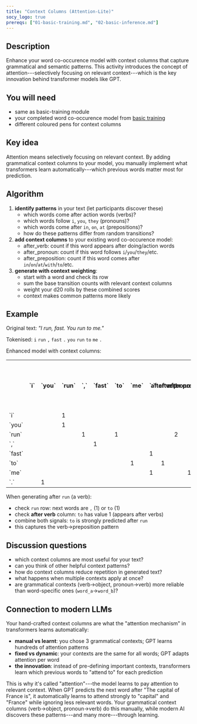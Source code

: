 ```yaml
---
title: "Context Columns (Attention-Lite)"
socy_logo: true
prereqs: ["01-basic-training.md", "02-basic-inference.md"]
---
```


## Description

Enhance your word co-occurence model with context columns that capture
grammatical and semantic patterns. This activity introduces the concept of
attention---selectively focusing on relevant context---which is the key
innovation behind transformer models like GPT.

## You will need

- same as basic-training module
- your completed word co-occurence model from
  [basic training](01-basic-training.md)
- different coloured pens for context columns

## Key idea

Attention means selectively focusing on relevant context. By adding grammatical
context columns to your model, you manually implement what transformers learn
automatically---which previous words matter most for prediction.

## Algorithm

1. **identify patterns** in your text (let participants discover these)
   - which words come after action words (verbs)?
   - which words follow `i`, `you`, `they` (pronouns)?
   - which words come after `in`, `on`, `at` (prepositions)?
   - how do these patterns differ from random transitions?
2. **add context columns** to your existing word co-occurence model:
   - after_verb: count if this word appears after doing/action words
   - after_pronoun: count if this word follows `i`/`you`/`they`/etc.
   - after_preposition: count if this word comes after
     `in`/`on`/`at`/`with`/`to`/etc.
3. **generate with context weighting**:
   - start with a word and check its row
   - sum the base transition counts with relevant context columns
   - weight your d20 rolls by these combined scores
   - context makes common patterns more likely

## Example

Original text: _"I run, fast. You run to me."_

Tokenised: `i` `run` `,` `fast` `.` `you` `run` `to` `me` `.`

Enhanced model with context columns:

<table>
<tr>
<th></th>
<th>`i`</th>
<th>`you`</th>
<th>`run`</th>
<th>`,`</th>
<th>`fast`</th>
<th>`to`</th>
<th>`me`</th>
<th>`.`</th>
<th style="transform: rotate(-90deg); writing-mode: vertical-rl; white-space: nowrap;">after verb</th>
<th style="transform: rotate(-90deg); writing-mode: vertical-rl; white-space: nowrap;">after pronoun</th>
<th style="transform: rotate(-90deg); writing-mode: vertical-rl; white-space: nowrap;">after preposition</th>
</tr>
<tr><td>`i`</td><td></td><td></td><td>1</td><td></td><td></td><td></td><td></td><td></td><td></td><td></td><td></td></tr>
<tr><td>`you`</td><td></td><td></td><td>1</td><td></td><td></td><td></td><td></td><td></td><td></td><td></td><td></td></tr>
<tr><td>`run`</td><td></td><td></td><td></td><td>1</td><td></td><td>1</td><td></td><td></td><td></td><td>2</td><td></td></tr>
<tr><td>`,`</td><td></td><td></td><td></td><td></td><td>1</td><td></td><td></td><td></td><td></td><td></td><td></td></tr>
<tr><td>`fast`</td><td></td><td></td><td></td><td></td><td></td><td></td><td></td><td>1</td><td></td><td></td><td></td></tr>
<tr><td>`to`</td><td></td><td></td><td></td><td></td><td></td><td></td><td>1</td><td></td><td>1</td><td></td><td></td></tr>
<tr><td>`me`</td><td></td><td></td><td></td><td></td><td></td><td></td><td></td><td>1</td><td></td><td></td><td>1</td></tr>
<tr><td>`.`</td><td></td><td>1</td><td></td><td></td><td></td><td></td><td></td><td></td><td></td><td></td><td></td></tr>
</table>

When generating after `run` (a verb):

- check `run` row: next words are `,` (1) or `to` (1)
- check **after verb** column: `to` has value 1 (appears after verbs)
- combine both signals: `to` is strongly predicted after `run`
- this captures the verb→preposition pattern

## Discussion questions

- which context columns are most useful for your text?
- can you think of other helpful context patterns?
- how do context columns reduce repetition in generated text?
- what happens when multiple contexts apply at once?
- are grammatical contexts (verb→object, pronoun→verb) more reliable than
  word-specific ones (`word_a`→`word_b`)?

## Connection to modern LLMs

Your hand-crafted context columns are what the "attention mechanism" in
transformers learns automatically:

- **manual vs learnt**: you chose 3 grammatical contexts; GPT learns hundreds of
  attention patterns
- **fixed vs dynamic**: your contexts are the same for all words; GPT adapts
  attention per word
- **the innovation**: instead of pre-defining important contexts, transformers
  learn which previous words to "attend to" for each prediction

This is why it's called "attention"---the model learns to pay attention to
relevant context. When GPT predicts the next word after "The capital of France
is", it automatically learns to attend strongly to "capital" and "France" while
ignoring less relevant words. Your grammatical context columns (verb→object,
pronoun→verb) do this manually, while modern AI discovers these patterns---and
many more---through learning.
